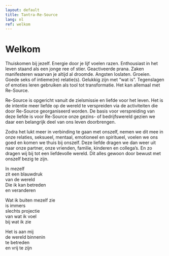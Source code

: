 ```yaml
---
layout: default
title: Tantra-Re-Source
lang: nl
ref: welkom
---
```

# Welkom

  
Thuiskomen bij jezelf. Energie door je lijf voelen razen. Enthousiast in het leven staand als een jonge ree of stier. Geactiveerde prana. Zaken manifesteren waarvan je altijd al droomde. Angsten loslaten. Groeien. Goede seks of intieme(re) relatie(s). Gelukkig zijn met “wat is”. Tegenslagen of emoties leren gebruiken als tool tot transformatie. Het kan allemaal met Re-Source.

   
Re-Source is opgericht vanuit de zielsmissie en liefde voor het leven. Het is de intentie meer liefde op de wereld te verspreiden via de activiteiten die door Re-Source georganiseerd worden. De basis voor verspreiding van deze liefde is voor Re-Source onze gezins- of bedrijfswereld gezien we daar een belangrijk deel van ons leven doorbrengen.

  
Zodra het lukt meer in verbinding te gaan met onszelf, nemen we dit mee in onze relaties, seksueel, mentaal, emotioneel en spiritueel, voelen we ons goed en komen we thuis bij onszelf. Deze liefde dragen we dan weer uit naar onze partner, onze vrienden, familie, kinderen en collega’s. En zo dragen wij bij tot een liefdevolle wereld. Dit alles gewoon door bewust met onszelf bezig te zijn.


In mezelf  
zit een blauwdruk  
van de wereld  
Die ik kan betreden  
en veranderen  
  
Wat ik buiten mezelf zie  
is immers  
slechts projectie  
van wat ik voel  
bij wat ik zie  
  
Het is aan mij  
de wereld binnenin  
te betreden  
en vrij te zijn  